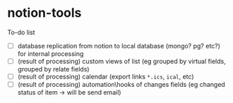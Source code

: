 # notion-tools

To-do list
- [ ] database replication from notion to local database (mongo? pg? etc?) for internal processing
- [ ] (result of processing) custom views of list (eg grouped by virtual fields, grouped by relate fields)
- [ ] (result of processing) calendar (export links `*.ics`, `ical`, etc)
- [ ] (result of processing) automation\hooks of changes fields (eg changed status of item -> will be send email)
